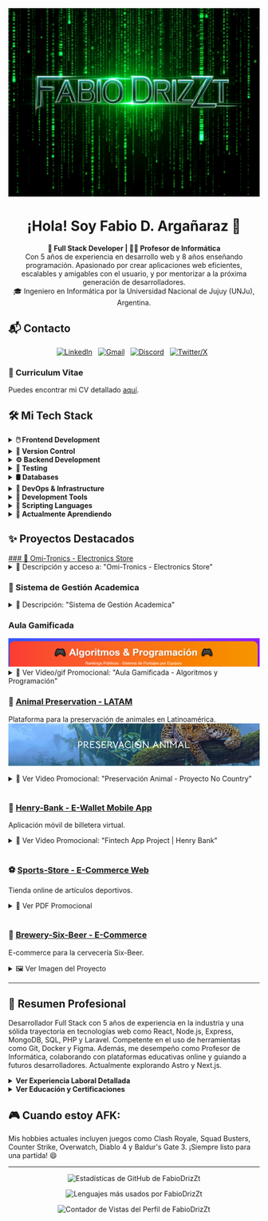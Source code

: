 <img src="https://raw.githubusercontent.com/FabioDrizZt/FabioDrizZt/main/img.png" alt="Portada Fabio D. Argañaraz"/>

<h1 align="center">¡Hola! Soy Fabio D. Argañaraz 👋</h1>

<p align="center">
  <strong>🚀 Full Stack Developer | 👨‍🏫 Profesor de Informática </strong><br/>
  Con 5 años de experiencia en desarrollo web y 8 años enseñando programación. Apasionado por crear aplicaciones web eficientes, escalables y amigables con el usuario, y por mentorizar a la próxima generación de desarrolladores. <br/>
  🎓 Ingeniero en Informática por la Universidad Nacional de Jujuy (UNJu), Argentina.
</p>

## 📬 Contacto

<p align="center">
  <a href="https://www.linkedin.com/in/fabiodrizzt" target="_blank"><img src="https://skillicons.dev/icons?i=linkedin" alt="LinkedIn"/></a>&nbsp;&nbsp;
  <a href="mailto:ing.fabio.arg@gmail.com?subject=Hello%20Fabio,%20From%20Github" target="_blank"><img src="https://skillicons.dev/icons?i=gmail" alt="Gmail"/></a>&nbsp;&nbsp;
  <a href="https://discordapp.com/users/70293064240861184" target="_blank"><img src="https://skillicons.dev/icons?i=discord" alt="Discord"/></a>&nbsp;&nbsp;
  <a href="https://twitter.com/fabiodrizzt" target="_blank"><img src="https://skillicons.dev/icons?i=twitter" alt="Twitter/X"/></a>&nbsp;&nbsp;
</p>

### 📄 Curriculum Vitae

Puedes encontrar mi CV detallado [aquí](https://fabiodrizzt.vercel.app/).

## 🛠️ Mi Tech Stack

<details>
  <summary><strong>🖱️ Frontend Development</strong></summary>
  <p align="left">
    <img src="https://skillicons.dev/icons?i=html,css,sass,js,ts,react,bootstrap,tailwind,styledcomponents,figma" alt="Frontend Technologies"/>
  </p>
</details>

<details>
  <summary><strong>🌿 Version Control</strong></summary>
  <p align="left">
    <img src="https://skillicons.dev/icons?i=git,github,gitlab" alt="Version Control"/>
  </p>
</details>

<details>
  <summary><strong>⚙️ Backend Development</strong></summary>
  <p align="left">
    <img src="https://skillicons.dev/icons?i=nodejs,express,php,laravel,java,spring,hibernate,python,flask" alt="Backend Technologies"/>
  </p>
</details>

<details>
  <summary><strong>🧪 Testing</strong></summary>
  <p align="left">
    <img src="https://skillicons.dev/icons?i=jest,vitest" alt="Testing Tools"/>
  </p>
</details>

<details>
  <summary><strong>🛢️ Databases</strong></summary>
  <p align="left">
    <img src="https://skillicons.dev/icons?i=mongodb,mysql,postgres,sequel" alt="Databases"/>
  </p>
</details>

<details>
  <summary><strong>🚀 DevOps & Infrastructure</strong></summary>
  <p align="left">
    <img src="https://skillicons.dev/icons?i=docker,bash,netlify,vercel" alt="DevOps Tools"/>
  </p>
</details>

<details>
  <summary><strong>🔧 Development Tools</strong></summary>
  <p align="left">
    <img src="https://skillicons.dev/icons?i=vscode,idea,maven,postman,vite,bun,md" alt="Development Tools"/>
  </p>
</details>

<details>
  <summary><strong>📜 Scripting Languages</strong></summary>
  <p align="left">
    <img src="https://skillicons.dev/icons?i=py,bash" alt="Scripting Languages"/>
  </p>
</details>

<details>
  <summary><strong>🌱 Actualmente Aprendiendo</strong></summary>
  <p align="left">
    <img src="https://skillicons.dev/icons?i=astro,nextjs" alt="Currently Learning"/>
  </p>
</details>

## ✨ Proyectos Destacados
 
  <a href='http://omi-tronics.vercel.app/' target="_blank">
### 🛒 Omi-Tronics - Electronics Store
  </a>

<details>
  <summary>📜 Descripción y acceso a: "Omi-Tronics - Electronics Store"</summary>
  <a href='http://omi-tronics.vercel.app/' target="_blank">
    <img src='https://raw.githubusercontent.com/FabioDrizZt/FabioDrizZt/main/omi-tronics.png' alt='Imagen Promocional Omi-Tronics'/>
  </a>
  <p align="center">Omi-Tronics es tu tienda online de confianza en tecnología. Encontrá TV-box, consolas, mouses, teclados, auriculares y mucho más, con las mejores marcas y precios competitivos.</p>
</details>

### 🏫 Sistema de Gestión Academica 

<details>
  <summary>📜 Descripción: "Sistema de Gestión Academica"</summary>
  <a href='https://gestion-academica.vercel.app/' target="_blank">
    <img src='https://raw.githubusercontent.com/FabioDrizZt/FabioDrizZt/main/sga.png' alt='Imágen promocional del Sistema de Gestión Academica'/>
  </a>
  <p align="center"> <strong>Sistema de Gestión Académica</strong> completo y robusto, diseñado para optimizar y digitalizar los procesos educativos de una institución. La plataforma centraliza la información y ofrece una experiencia de usuario intuitiva y diferenciada a través de tres paneles principales, cada uno con funcionalidades específicas para cada rol: <strong>Administración</strong>, <strong>Profesor</strong> y <strong>Alumno</strong>.</p></p>

<hr>

  <details>
        <summary>Panel de Administración: Control Total y Centralizado</summary>
        <div class="content">
          <img src='https://raw.githubusercontent.com/FabioDrizZt/FabioDrizZt/main/sga-admin.gif' alt='Imágen promocional del Sistema de Gestión Academica'/>
            <p>El panel de administración es el núcleo del sistema y proporciona un control exhaustivo sobre todos los aspectos de la vida académica de la institución.</p>
            <p><strong>Funcionalidades Clave:</strong></p>
            <ul>
                <li><strong>Gestión de Usuarios:</strong> Administración completa de los perfiles de <strong>alumnos</strong> y <strong>profesores</strong>, incluyendo altas, bajas y modificaciones de su información personal y académica.</li>
                <li><strong>Gestión Académica:</strong> Configuración y administración de <strong>carreras</strong>, <strong>materias</strong>, <strong>cursos</strong> y <strong>mesas de exámenes</strong>. Permite una organización flexible y adaptada a las necesidades de la institución.</li>
                <li><strong>Control de Procesos:</strong> Administración de las <strong>fechas de inscripción</strong> a cursadas y exámenes, asegurando un cronograma ordenado.</li>
                <li><strong>Administración de Documentación:</strong> Gestión de solicitudes de <strong>certificados de alumno regular</strong> y administración de los <strong>títulos secundarios</strong> de los estudiantes.</li>
                <li><strong>Visualización Global:</strong> Acceso directo al <strong>Calendario Académico</strong> para una visión general de todas las actividades planificadas.</li>
            </ul>
        </div>
    </details>



  <details>
        <summary>Panel del Alumno: Autonomía y Acceso a la Información</summary>
        <div class="content">
    <img src='https://raw.githubusercontent.com/FabioDrizZt/FabioDrizZt/main/sga-alumno.gif' alt='Imágen promocional del Sistema de Gestión Academica'/>
            <p>El portal del alumno está enfocado en la autogestión, brindando a los estudiantes acceso directo a toda su información académica y a los procesos clave de su carrera.</p>
            <p><strong>Funcionalidades Clave:</strong></p>
            <ul>
                <li><strong>Inscripciones Online:</strong> Los alumnos pueden <strong>inscribirse a las materias</strong> que deseen cursar y <strong>anotarse en las mesas de exámenes finales</strong> de forma autónoma.</li>
                <li><strong>Seguimiento Académico:</strong> Acceso a "Mis Cursadas" para visualizar sus materias en curso, notas y condición final, además de poder <strong>consultar su ficha académica</strong> completa para ver su progreso histórico.</li>
                <li><strong>Historial de Trámites:</strong> Consulta del <strong>registro de todas sus inscripciones</strong> a cursadas y exámenes.</li>
                <li><strong>Autoservicio de Documentación:</strong> Posibilidad de <strong>generar y descargar certificados de alumno regular</strong> de forma inmediata.</li>
                <li><strong>Información Clave:</strong> Visualización del <strong>Calendario Académico</strong> para estar al tanto de todas las fechas importantes.</li>
            </ul>
        </div>
    </details>
    <details>
        <summary>Panel del Profesor: Herramientas para la Enseñanza</summary>
        <div class="content">
            <p>Este panel está diseñado para facilitar las tareas diarias de los docentes, permitiéndoles gestionar sus cursos y alumnos de manera eficiente.</p>
            <p><strong>Funcionalidades Clave:</strong></p>
            <ul>
                <li><strong>Consulta de Inscriptos:</strong> Visualización rápida y sencilla de los alumnos inscriptos a sus mesas de examen.</li>
                <li><strong>Gestión de Cursos:</strong> Acceso a la planilla de inscriptos de cada curso a su cargo, con funcionalidades para el <strong>registro de notas parciales</strong> y la carga de <strong>condiciones finales</strong>.</li>
                <li><strong>Calendario Académico:</strong> Consulta del cronograma de actividades académicas relevantes.</li>
                <li><strong>Perfil Personal:</strong> Autogestión de su información de contacto y credenciales de acceso.</li>
            </ul>
        </div>
    </details>
</details>

### Aula Gamificada

<a href='https://ranking-ayp-c2.vercel.app/' target="_blank">
  <img src='https://raw.githubusercontent.com/FabioDrizZt/FabioDrizZt/main/Aula%20Gamificada.png' alt='Banner Animal Preservation'/>
</a>

<details>
  <summary>🎥 Ver Video/gif Promocional: "Aula Gamificada - Algoritmos y Programación"</summary>
  <p align="center">
    <a href='https://ranking-ayp-c2.vercel.app/' target="_blank">
        <img src='https://raw.githubusercontent.com/FabioDrizZt/FabioDrizZt/main/aulaGamificada.gif' alt='Video Promocional del Aula Gamificada' loading="lazy">
    </a>
      
  </p>
  <p align="center">Este video destaca las funcionalidades del aula gamificada aplicada a la materia 'Algoritmos y Programación' para alumnos de primer año, motivando el aprendizaje y la autosuperación, sumando quizizz interactivos para reforzar contenidos teoricos y el trabajo en grupo para superar ejercitaciones prácticas en los fundamentos de programación</p>
</details>

### 🐅 <a href='https://github.com/No-Country/c15-57-ft-react-agregarback'>Animal Preservation - LATAM</a>
Plataforma para la preservación de animales en Latinoamérica.
<a href='https://preservacion-animal.vercel.app/' target="_blank">
  <img src='https://raw.githubusercontent.com/FabioDrizZt/FabioDrizZt/main/BannerPA.png' alt='Banner Animal Preservation'/>
</a>
<details>
  <summary>🎥 Ver Video Promocional: "Preservación Animal - Proyecto No Country"</summary>
  <p align="center">
    <a href='https://www.youtube.com/watch?v=LI2rAvHT0Tk' target="_blank">
      <img src='https://raw.githubusercontent.com/FabioDrizZt/FabioDrizZt/main/youtube.jpg' alt='Video Promocional Animal Preservation'/>
    </a>
  </p>
  <p align="center">Este video destaca los esfuerzos de preservación animal, enfocándose en el Jaguar y otras especies en peligro en América Latina.</p>
</details>

<br/>

### 🏦 <a href="https://github.com/FabioDrizZt/Henry-Bank">Henry-Bank - E-Wallet Mobile App</a>
Aplicación móvil de billetera virtual.
<details>
  <summary>🎥 Ver Video Promocional: "Fintech App Project | Henry Bank"</summary>
  <p align="center">
    <a href="https://www.youtube.com/watch?v=t1KtkQB5uQ8" target="_blank">
      <img src="https://img.youtube.com/vi/t1KtkQB5uQ8/0.jpg" alt="Video Promocional Henry-Bank" width="80%"/>
    </a>
  </p>
  <p align="center">Presentación de la aplicación fintech Henry Bank, sus características y el equipo detrás del proyecto.</p>
</details>

<br/>

### ⚽ <a href="https://github.com/FabioDrizZt/Sports-Store">Sports-Store - E-Commerce Web</a>
Tienda online de artículos deportivos.
<details>
  <summary>📄 Ver PDF Promocional</summary>
  <p align="center">
    <a href="https://drive.google.com/file/d/1E2S9S1wIcEggOzahfIlARxQIjqSEihGI/view?usp=sharing" target="_blank">
      <img src="https://i.imgur.com/zPYlynO.png" alt="PDF Promocional Sports-Store" width="80%">
    </a>
  </p>
</details>

<br/>

### 🍺 <a href="https://github.com/FabioDrizZt/Brewery-Six-Beer">Brewery-Six-Beer - E-Commerce</a>
E-commerce para la cervecería Six-Beer.
<details>
  <summary>🖼️ Ver Imagen del Proyecto</summary>
  <p align='center'>
    <img src='https://user-images.githubusercontent.com/65245824/95817516-0a599d80-0cf8-11eb-9eee-d9bdba249a6d.png' width="80%" alt="Imagen del Proyecto Brewery-Six-Beer">
  </p>
</details>

---

## 💼 Resumen Profesional

Desarrollador Full Stack con 5 años de experiencia en la industria y una sólida trayectoria en tecnologías web como React, Node.js, Express, MongoDB, SQL, PHP y Laravel. Competente en el uso de herramientas como Git, Docker y Figma. Además, me desempeño como Profesor de Informática, colaborando con plataformas educativas online y guiando a futuros desarrolladores. Actualmente explorando Astro y Next.js.

<details>
  <summary><strong>Ver Experiencia Laboral Detallada</strong></summary>

### Experiencia Laboral

#### Full-Stack Web Developer | Freelance | Ene 2022 – Actualidad
- Proyectos freelance en plataformas como UpWork, Fiverr y PeoplePerHour.
- Desarrollo de aplicaciones web con enfoque en front-end (JavaScript, Typescript, React, Redux) y back-end (Node.js, Express).
- Colaboración con clientes para entender requerimientos y entregar soluciones de alta calidad.
- Gestión de cronogramas, comunicación efectiva y entrega puntual de proyectos.
- **Tecnologías Clave:** JavaScript, Typescript, React, Redux, CSS, Node.js, Express, PostgreSQL, MongoDB.

##### Proyectos Destacados (Freelance):
1.  **App de Gestión Interna:**
    * Control de turnos de personal.
    * Validación de usuarios y gestión de BBDD con MongoDB.
    * Desarrollo front-end con React, testing unitario con Jest.
2.  **Startup de Productos Artesanales:**
    * Análisis de requerimientos e implementación.
    * Gestión de inventario para exhibición de productos.
    * Desarrollo front-end con JavaScript, Typescript y React.
    * Desarrollo back-end con Node.js.
3.  **App de Control Interno:**
    * Sistema para gestión de turnos y servidores.
    * Consultas en tiempo real y monitoreo de errores.
    * Gráficas estadísticas en front-end con React y Typescript.
    * Desarrollo back-end con Node.js y MongoDB.
4.  **App para Refugios de Animales:**
    * Desarrollo front-end con JavaScript, Typescript, React, Redux y CSS.
    * Diseño y desarrollo de BBDD con PostgreSQL.

#### Profesor de Desarrollo Back-End & Front-End | Ene 2022 – Actualidad
- Colaboración con múltiples plataformas de educación online: NextU, UCSE-DASS, Digital House, Digital Mind.
- Apoyo en el diseño y desarrollo de currículas actualizadas.
- Feedback continuo y asistencia técnica a estudiantes.
- Desarrollo de material didáctico y currículas.
- Facilitación de conocimiento teórico y práctico en desarrollo web.
- Asesoramiento y guía a estudiantes en proyectos y trabajos prácticos.
- Evaluación y feedback para impulsar el progreso estudiantil.
</details>

<details>
  <summary><strong>Ver Educación y Certificaciones</strong></summary>

## 🎓 Educación

- **Ingeniería en Informática** | Universidad Nacional de Jujuy | 2009 - 2015 (Graduado)

## 📜 Cursos y Certificaciones

- Introducción a la Gestión Ágil de Proyectos con Azure DevOps | UCSE, 2020.
- React and Redux | Sololearn, 2020.
- CSS | Sololearn, 2019.
- JavaScript | Sololearn, 2019.
- SQL | Sololearn, 2019.
- C, C#, HTML, Java, Python 3 | Sololearn, 2019.
- Git Course | Codecademy, 2017.
- Java Course, SQL Course | Codecademy, 2017.
</details>

## 🎮 Cuando estoy AFK:
Mis hobbies actuales incluyen juegos como Clash Royale, Squad Busters, Counter Strike, Overwatch, Diablo 4 y Baldur's Gate 3. ¡Siempre listo para una partida! 😄

---

<p align="center">
  <img src="https://github-readme-stats.vercel.app/api?username=FabioDrizZt&show_icons=true&theme=dracula" alt="Estadísticas de GitHub de FabioDrizZt"/>
</p>

<p align="center">
  <img src="https://github-readme-stats.vercel.app/api/top-langs/?username=FabioDrizZt&hide_progress=true&langs_count=8&rank_icon=github&theme=dracula&hide=papyrus,hack,shell" alt="Lenguajes más usados por FabioDrizZt"/>
</p>

<p align="center">
  <img src="https://komarev.com/ghpvc/?username=FabioDrizZt&label=Vistas%20del%20Perfil&color=0e75b6&style=flat" alt="Contador de Vistas del Perfil de FabioDrizZt"/>
</p>
